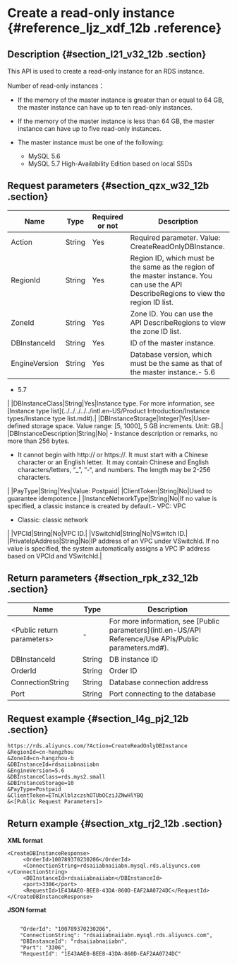 # Create a read-only instance {#reference_ljz_xdf_12b .reference}

## Description {#section_l21_v32_12b .section}

This API is used to create a read-only instance for an RDS instance.

Number of read-only instances：

-   If the memory of the master instance is greater than or equal to 64 GB, the master instance can have up to ten read-only instances.
-   If the memory of the master instance is less than 64 GB, the master instance can have up to five read-only instances.

-   The master instance must be one of the following:
    -   MySQL 5.6
    -   MySQL 5.7 High-Availability Edition based on local SSDs

## Request parameters {#section_qzx_w32_12b .section}

|Name|Type|Required or not|Description|
|----|----|---------------|-----------|
|Action|String|Yes|Required parameter. Value: CreateReadOnlyDBInstance.|
|RegionId|String|Yes|Region ID, which must be the same as the region of the master instance. You can use the API DescribeRegions to view the region ID list.|
|ZoneId|String|Yes|Zone ID. You can use the API DescribeRegions to view the zone ID list.|
|DBInstanceId|String|Yes|ID of the master instance.|
|EngineVersion|String|Yes|Database version, which must be the same as that of the master instance.-   5.6
-   5.7

|
|DBInstanceClass|String|Yes|Instance type. For more information, see [Instance type list](../../../../../intl.en-US/Product Introduction/Instance types/Instance type list.md#).|
|DBInstanceStorage|Integer|Yes|User-defined storage space. Value range: \[5, 1000\], 5 GB increments. Unit: GB.|
|DBInstanceDescription|String|No| -   Instance description or remarks, no more than 256 bytes. 
-   It cannot begin with http:// or https://. It must start with a Chinese character or an English letter.  It may contain Chinese and English characters/letters, “\_”, “-“, and numbers. The length may be 2-256 characters.

 |
|PayType|String|Yes|Value: Postpaid|
|ClientToken|String|No|Used to guarantee idempotence.|
|InstanceNetworkType|String|No|If no value is specified, a classic instance is created by default.-   VPC: VPC
-   Classic: classic network

|
|VPCId|String|No|VPC ID.|
|VSwitchId|String|No|VSwitch ID.|
|PrivateIpAddress|String|No|IP address of an VPC under VSwitchId. If no value is specified, the system automatically assigns a VPC IP address based on VPCId and VSwitchId.|

## Return parameters {#section_rpk_z32_12b .section}

|Name|Type|Description|
|----|----|-----------|
|<Public return parameters\>|-|For more information, see [Public parameters](intl.en-US/API Reference/Use APIs/Public parameters.md#).|
|DBInstanceId|String|DB instance ID|
|OrderId|String|Order ID|
|ConnectionString|String|Database connection address|
|Port|String|Port connecting to the database|

## Request example {#section_l4g_pj2_12b .section}

```
https://rds.aliyuncs.com/?Action=CreateReadOnlyDBInstance
&RegionId=cn-hangzhou
&ZoneId=cn-hangzhou-b
&DBInstanceId=rdsaiiabnaiiabn
&EngineVersion=5.6
&DBInstanceClass=rds.mys2.small
&DBInstanceStorage=10
&PayType=Postpaid
&ClientToken=ETnLKlblzczshOTUbOCziJZNwHlYBQ
&<[Public Request Parameters]>
```

## Return example {#section_xtg_rj2_12b .section}

**XML format**

```
<CreateDBInstanceResponse>
     <OrderId>100789370230206</OrderId>
     <ConnectionString>rdsaiiabnaiiabn.mysql.rds.aliyuncs.com </ConnectionString>
     <DBInstanceId>rdsaiiabnaiiabn</DBInstanceId>
     <port>3306</port>
     <RequestId>1E43AAE0-BEE8-43DA-860D-EAF2AA0724DC</RequestId>
</CreateDBInstanceResponse>
```

**JSON format**

```

    "OrderId": "100789370230206", 
    "ConnectionString": "rdsaiiabnaiiabn.mysql.rds.aliyuncs.com", 
    "DBInstanceId": "rdsaiiabnaiiabn", 
    "Port": "3306", 
    "RequestId": "1E43AAE0-BEE8-43DA-860D-EAF2AA0724DC"
   
```

